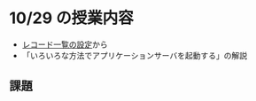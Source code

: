 # 10/29 の授業内容
- [レコード一覧の設定](https://jp.cybozu.help/k/ja/user/app_settings/view.html)から
- 「いろいろな方法でアプリケーションサーバを起動する」の解説

## 課題
